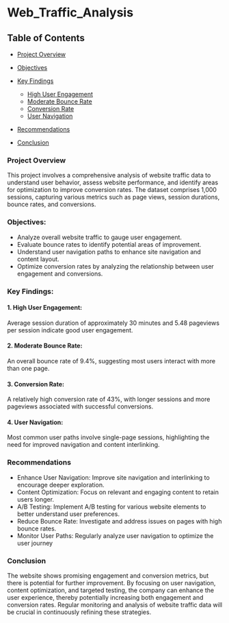 # Web_Traffic_Analysis

## Table of Contents

- [Project Overview](project-overview)
- [Objectives](objectives)
- [Key Findings](key-findings)
  - [High User Engagement](high-user-engagement)
  - [Moderate Bounce Rate](moderate-bounce-rate)
  - [Conversion Rate](conversion-rate)
  - [User Navigation](user-navigation)
 
- [Recommendations](recommendations)
- [Conclusion](conclusion)


### Project Overview

This project involves a comprehensive analysis of website traffic data to understand user behavior, assess website performance, and identify areas for optimization to improve conversion rates. The dataset comprises 1,000 sessions, capturing various metrics such as page views, session durations, bounce rates, and conversions.


### Objectives:

- Analyze overall website traffic to gauge user engagement.
- Evaluate bounce rates to identify potential areas of improvement.
- Understand user navigation paths to enhance site navigation and content layout.
- Optimize conversion rates by analyzing the relationship between user engagement and conversions.


### Key Findings:

  #### 1. High User Engagement: 

  Average session duration of approximately 30 minutes and 5.48 pageviews per session indicate good user engagement.


  #### 2. Moderate Bounce Rate:

  An overall bounce rate of 9.4%, suggesting most users interact with more than one page.


  #### 3. Conversion Rate:

  A relatively high conversion rate of 43%, with longer sessions and more pageviews associated with successful conversions.


  #### 4. User Navigation:

  Most common user paths involve single-page sessions, highlighting the need for improved navigation and content interlinking.


### Recommendations

- Enhance User Navigation: Improve site navigation and interlinking to encourage deeper exploration.
- Content Optimization: Focus on relevant and engaging content to retain users longer.
- A/B Testing: Implement A/B testing for various website elements to better understand user preferences.
- Reduce Bounce Rate: Investigate and address issues on pages with high bounce rates.
- Monitor User Paths: Regularly analyze user navigation to optimize the user journey


### Conclusion

The website shows promising engagement and conversion metrics, but there is potential for further improvement. By focusing on user navigation, content optimization, and targeted testing, the company can enhance the user experience, thereby potentially increasing both engagement and conversion rates. Regular monitoring and analysis of website traffic data will be crucial in continuously refining these strategies.
